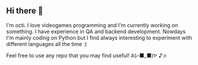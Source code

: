 ## Hi there 👋

I'm octi. I love videogames programming and I'm currently working on something. I have experience in QA and backend development. Nowdays I'm mainly coding on Python but I find always interesting to experiment with different languages all the time :)

Feel free to use any repo that you may find useful! ᕕ(⌐■_■)ᕗ ♪♬
<!--
**octex/octex** is a ✨ _special_ ✨ repository because its `README.md` (this file) appears on your GitHub profile.

Here are some ideas to get you started:

- 🔭 I’m currently working on ...
- 🌱 I’m currently learning ...
- 👯 I’m looking to collaborate on ...
- 🤔 I’m looking for help with ...
- 💬 Ask me about ...
- 📫 How to reach me: ...
- 😄 Pronouns: ...
- ⚡ Fun fact: ...
-->
